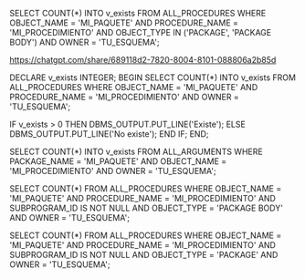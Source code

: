 SELECT COUNT(*)
INTO v_exists
FROM ALL_PROCEDURES
WHERE OBJECT_NAME = 'MI_PAQUETE'
  AND PROCEDURE_NAME = 'MI_PROCEDIMIENTO'
  AND OBJECT_TYPE IN ('PACKAGE', 'PACKAGE BODY')
  AND OWNER = 'TU_ESQUEMA';

  https://chatgpt.com/share/689118d2-7820-8004-8101-088806a2b85d


  DECLARE
  v_exists INTEGER;
BEGIN
  SELECT COUNT(*)
  INTO v_exists
  FROM ALL_PROCEDURES
  WHERE OBJECT_NAME = 'MI_PAQUETE'
    AND PROCEDURE_NAME = 'MI_PROCEDIMIENTO'
    AND OWNER = 'TU_ESQUEMA';

  IF v_exists > 0 THEN
    DBMS_OUTPUT.PUT_LINE('Existe');
  ELSE
    DBMS_OUTPUT.PUT_LINE('No existe');
  END IF;
END;


SELECT COUNT(*)
INTO v_exists
FROM ALL_ARGUMENTS
WHERE PACKAGE_NAME = 'MI_PAQUETE'
  AND OBJECT_NAME = 'MI_PROCEDIMIENTO'
  AND OWNER = 'TU_ESQUEMA';

SELECT COUNT(*)
FROM ALL_PROCEDURES
WHERE OBJECT_NAME = 'MI_PAQUETE'
  AND PROCEDURE_NAME = 'MI_PROCEDIMIENTO'
  AND SUBPROGRAM_ID IS NOT NULL
  AND OBJECT_TYPE = 'PACKAGE BODY'
  AND OWNER = 'TU_ESQUEMA';


SELECT COUNT(*)
FROM ALL_PROCEDURES
WHERE OBJECT_NAME = 'MI_PAQUETE'
  AND PROCEDURE_NAME = 'MI_PROCEDIMIENTO'
  AND SUBPROGRAM_ID IS NOT NULL
  AND OBJECT_TYPE = 'PACKAGE'
  AND OWNER = 'TU_ESQUEMA';


